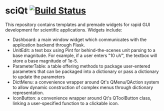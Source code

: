 # sciQt [![Build Status](https://travis-ci.com/robertfasano/sciQt.svg?branch=master)](https://travis-ci.com/robertfasano/sciQt)

This repository contains templates and premade widgets for rapid GUI development for scientific applications. Widgets include:
* Dashboard: a main window widget which communicates with the application backend through Flask.
* UnitEdit: a text box using Pint for behind-the-scenes unit parsing to a base magnitude. For example, if a user enters "10 uV", the textbox will store a base magnitude of 1e-5.
* ParameterTable: a table offering methods to package user-entered parameters that can be packaged into a dictionary or pass a dictionary 
  to update the parameters
* DictMenu: a convenience wrapper around Qt's QMenu/QAction system to allow dynamic construction of complex menus through dictionary representation.
* IconButton: a convenience wrapper around Qt's QToolButton class, linking a user-specified function to a clickable icon.
